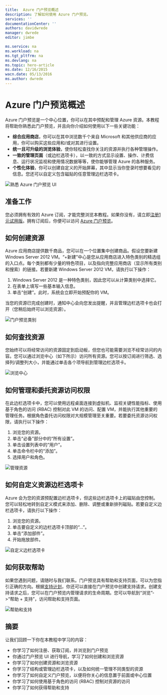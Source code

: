 ```yaml
---
title:  Azure 门户预览概述
description: 了解如何使用 Azure 门户预览。
services: ''
documentationCenter: ''
authors: davidwrede
manager: dwrede
editor: jimbe

ms.service: na
ms.workload: na
ms.tgt_pltfrm: na
ms.devlang: na
ms.topic: hero-article
ms.date: 12/16/2015
wacn.date: 05/13/2016
ms.author: dwrede
---
```


#  Azure 门户预览概述

 Azure 门户预览是一个中心位置，你可以在其中预配和管理 Azure 资源。本教程将帮助你熟悉此门户预览，并且向你介绍如何使用以下一些关键功能：
- **综合应用商店**，你可以在其中浏览数千个来自 Microsoft 和其他供应商的应用，你可以购买这些应用和/或对其进行设置。
- **统一且可升级的浏览体验**，使你轻松查找你关注的资源并执行各种管理操作。
- **一致的管理页面**（或边栏选项卡），以一致的方式显示设置、操作、计费信息、运行状况监视和使用情况数据等等，使你能够管理 Azure 的各种服务。
- **个性化体验**，你可以创建自定义的开始屏幕，其中显示当你登录时想要看见的信息。您还可以自定义包含磁贴的任意管理边栏选项卡。

 ![熟悉 Azure 门户预览 UI][UIOrientation]

## 准备工作

您必须拥有有效的 Azure 订阅，才能完整浏览本教程。如果你没有，请立即[注册1元试用版](https://www.azure.cn/pricing/1rmb-trial/)。拥有订阅后，你便可以访问 [Azure 门户预览](https://portal.azure.cn)。

## 如何创建资源

Azure 应用商店提供数千商品，您可以在一个位置集中创建商品。假设您要新建 Windows Server 2012 VM。“+新建”中心是您从应用商店进入特色类别的精选组的入口点。每个类别都有少量的特色项目，以及指向完整应用商店（显示所有类别和搜索）的链接。若要新建 Windows Server 2012 VM，请执行以下操作：

1. Windows Server 2012 是一种特色类别，因此您可以从计算类别中选择它。  
2. 在表单上填写一些基本输入信息。
3. 单击“创建”。此时，系统会立即开始预配你的 VM。

当您的资源已完成创建时，通知中心会向您发出提醒，并且管理边栏选项卡也会打开（您稍后始终可以浏览资源）。

![门户预览类别][PortalCategories]

## 如何查找资源

您始终可以将经常访问的资源固定到启动板，但您也可能需要浏览不经常访问的内容。您可以通过浏览中心（如下所示）访问所有资源。您可以按订阅进行筛选、选择列/调整列大小，并能通过单击各个项导航到管理边栏选项卡。

![浏览中心][BrowseHub]

## 如何管理和委托资源访问权限

在此边栏选项卡中，您可以使用远程桌面连接到虚拟机、监视关键性能指标、使用基于角色的访问 (RBAC) 控制对此 VM 的访问、配置 VM，并能执行其他重要的管理任务。根据角色委托访问权限对大规模管理至关重要。若要委托资源访问权限，请执行以下操作：

1. 浏览您的资源。
2. 单击“必备”部分中的“所有设置”。
3. 单击设置列表中的“用户”。
4. 单击命令栏中的“添加”。
5. 选择用户和角色。

![管理资源][ManageResource]

## 如何自定义资源边栏选项卡

Azure 会为您的资源预配置边栏选项卡，但这些边栏选项卡上的磁贴由您控制。您可以轻松地转到自定义模式来添加、删除、调整或重新排列磁贴。若要自定义边栏选项卡，请执行以下操作：

1. 浏览您的资源。
2. 单击要自定义的边栏选项卡顶部的“...”。
3. 单击“添加部件”。
4. 开始拖放部件。  

![自定义边栏选项卡][CustomizeBlades]

## 如何获取帮助

如果您遇到问题，请随时与我们联系。门户预览具有帮助和支持页面，可以为您指引正确的方向。根据[支持计划](https://www.azure.cn/support/plans/)，你还可以直接在门户预览中创建支持请求。创建支持请求之后，您可以在门户预览内管理请求的生命周期。您可以导航到“浏览”->“帮助 + 支持”，访问帮助和支持页面。

![帮助和支持][HelpSupport]

## 摘要

让我们回顾一下你在本教程中学习的内容：
- 你学习了如何注册、获取订阅，并浏览到门户预览
- 你通过门户预览 UI 进行导航，学习了如何创建和浏览资源
- 你学习了如何创建资源和浏览资源
- 你学习了结构或管理边栏选项卡，以及如何统一管理不同类型的资源
- 你学习了如何自定义门户预览，以便将你关心的信息置于前面或中心位置
- 你学习了如何使用基于角色的访问 (RBAC) 控制对资源的访问
- 你学习了如何获得帮助和支持

[UIOrientation]: ./media/azure-portal-how-to-use/azure_portal_1.png
[PortalCategories]: ./media/azure-portal-how-to-use/azure_portal_2.png
[BrowseHub]: ./media/azure-portal-how-to-use/azure_portal_3.png
[ManageResource]: ./media/azure-portal-how-to-use/azure_portal_4.png
[CustomizeBlades]: ./media/azure-portal-how-to-use/azure_portal_5.png
[HelpSupport]: ./media/azure-portal-how-to-use/azure_portal_6.png

<!---HONumber=Mooncake_0418_2016-->